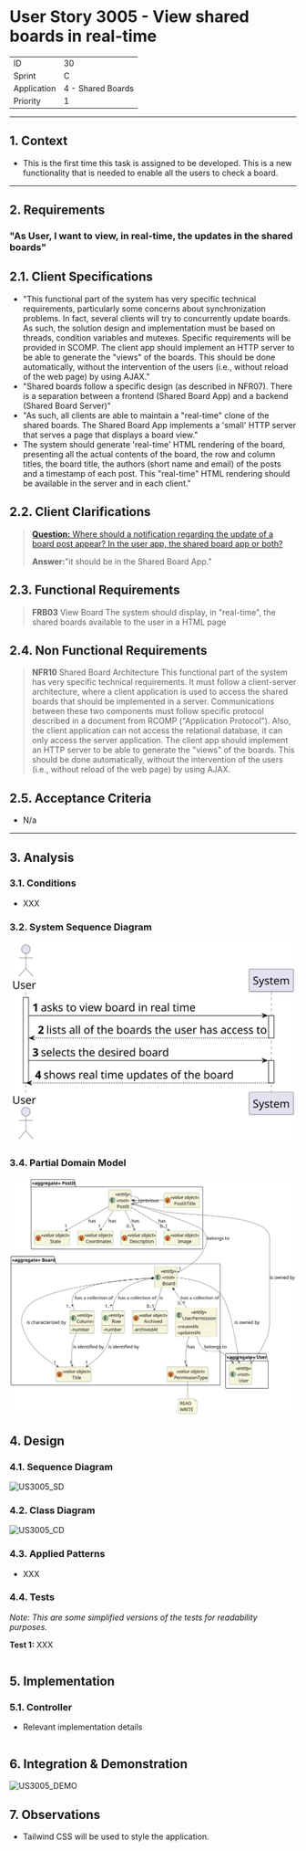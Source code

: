 # User Story 3005 - View shared boards in real-time

|             |                   |
| ----------- | ----------------- |
| ID          | 30                |
| Sprint      | C                 |
| Application | 4 - Shared Boards |
| Priority    | 1                 |

---

## 1. Context

- This is the first time this task is assigned to be developed. This is a new functionality that is needed to enable all the users to check a board.

---

## 2. Requirements

### "As User, I want to view, in real-time, the updates in the shared boards"

## 2.1. Client Specifications

- "This functional part of the system has very specific technical requirements, particularly some concerns about synchronization problems.
  In fact, several clients will try to concurrently update boards.
  As such, the solution design and implementation must be based on threads, condition variables and mutexes. Specific requirements will be provided in SCOMP.
  The client app should implement an HTTP server to be able to generate the "views" of the boards. This should be done automatically, without the intervention of the users (i.e., without reload of the web page) by using AJAX."
- "Shared boards follow a specific design (as described in NFR07). There is a separation between a frontend (Shared Board App) and a backend (Shared Board Server)"
- "As such, all clients are able to maintain a "real-time" clone of the shared boards. The Shared Board App implements a 'small' HTTP server that serves a page that displays a board view."
- The system should generate 'real-time' HTML rendering of the board, presenting all the actual contents of the board, the row and column titles, the board title, the authors (short name and email) of the posts and a timestamp of each post. This "real-time" HTML rendering should be available in the server and in each client."

## 2.2. Client Clarifications

> [**Question:** Where should a notification regarding the update of a board post appear? In the user app, the shared board app or both?](https://moodle.isep.ipp.pt/mod/forum/discuss.php?d=22041)
>
> **Answer:**"it should be in the Shared Board App."

## 2.3. Functional Requirements

> **FRB03** View Board The system should display, in "real-time", the shared boards available to the user in a HTML page

## 2.4. Non Functional Requirements

> **NFR10** Shared Board Architecture This functional part of the system has very specific technical requirements. It must follow a client-server architecture, where a client application is used to access the shared boards that should be implemented in a server. Communications between these two components must follow specific protocol described in a document from RCOMP ("Application Protocol"). Also, the client application can not access the relational database, it can only access the server application. The client app should implement an HTTP server to be able to generate the "views" of the boards. This should be done automatically, without the intervention of the users (i.e., without reload of the web page) by using AJAX.

## 2.5. Acceptance Criteria

- N/a

---

## 3. Analysis

### 3.1. Conditions

- XXX

### 3.2. System Sequence Diagram

![US3005_SSD](out/US3005_SSD.svg)

### 3.4. Partial Domain Model

![US3005_DM](out/US3005_DM.svg)

## 4. Design

### 4.1. Sequence Diagram

![US3005_SD](out/US3005_SD.svg)

### 4.2. Class Diagram

![US3005_CD](out/US3005_CD.svg)

### 4.3. Applied Patterns

- XXX

### 4.4. Tests

_Note: This are some simplified versions of the tests for readability purposes._

**Test 1:** XXX

```java

```

## 5. Implementation

### 5.1. Controller

- Relevant implementation details

```java

```

## 6. Integration & Demonstration

![US3005_DEMO](out/US3005_DEMO.svg)

## 7. Observations

- Tailwind CSS will be used to style the application.
